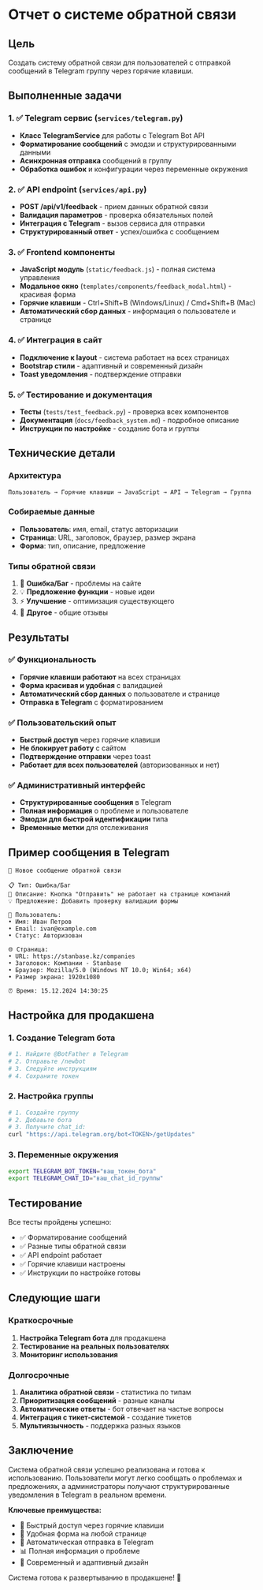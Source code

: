 # Отчет о системе обратной связи

## Цель
Создать систему обратной связи для пользователей с отправкой сообщений в Telegram группу через горячие клавиши.

## Выполненные задачи

### 1. ✅ Telegram сервис (`services/telegram.py`)
- **Класс TelegramService** для работы с Telegram Bot API
- **Форматирование сообщений** с эмодзи и структурированными данными
- **Асинхронная отправка** сообщений в группу
- **Обработка ошибок** и конфигурации через переменные окружения

### 2. ✅ API endpoint (`services/api.py`)
- **POST /api/v1/feedback** - прием данных обратной связи
- **Валидация параметров** - проверка обязательных полей
- **Интеграция с Telegram** - вызов сервиса для отправки
- **Структурированный ответ** - успех/ошибка с сообщением

### 3. ✅ Frontend компоненты
- **JavaScript модуль** (`static/feedback.js`) - полная система управления
- **Модальное окно** (`templates/components/feedback_modal.html`) - красивая форма
- **Горячие клавиши** - Ctrl+Shift+B (Windows/Linux) / Cmd+Shift+B (Mac)
- **Автоматический сбор данных** - информация о пользователе и странице

### 4. ✅ Интеграция в сайт
- **Подключение к layout** - система работает на всех страницах
- **Bootstrap стили** - адаптивный и современный дизайн
- **Toast уведомления** - подтверждение отправки

### 5. ✅ Тестирование и документация
- **Тесты** (`tests/test_feedback.py`) - проверка всех компонентов
- **Документация** (`docs/feedback_system.md`) - подробное описание
- **Инструкции по настройке** - создание бота и группы

## Технические детали

### Архитектура
```
Пользователь → Горячие клавиши → JavaScript → API → Telegram → Группа
```

### Собираемые данные
- **Пользователь**: имя, email, статус авторизации
- **Страница**: URL, заголовок, браузер, размер экрана
- **Форма**: тип, описание, предложение

### Типы обратной связи
1. 🐛 **Ошибка/Баг** - проблемы на сайте
2. 💡 **Предложение функции** - новые идеи
3. ⚡ **Улучшение** - оптимизация существующего
4. 📝 **Другое** - общие отзывы

## Результаты

### ✅ Функциональность
- **Горячие клавиши работают** на всех страницах
- **Форма красивая и удобная** с валидацией
- **Автоматический сбор данных** о пользователе и странице
- **Отправка в Telegram** с форматированием

### ✅ Пользовательский опыт
- **Быстрый доступ** через горячие клавиши
- **Не блокирует работу** с сайтом
- **Подтверждение отправки** через toast
- **Работает для всех пользователей** (авторизованных и нет)

### ✅ Административный интерфейс
- **Структурированные сообщения** в Telegram
- **Полная информация** о проблеме и пользователе
- **Эмодзи для быстрой идентификации** типа
- **Временные метки** для отслеживания

## Пример сообщения в Telegram

```
🐛 Новое сообщение обратной связи

📋 Тип: Ошибка/Баг
📝 Описание: Кнопка "Отправить" не работает на странице компаний
💡 Предложение: Добавить проверку валидации формы

👤 Пользователь:
• Имя: Иван Петров
• Email: ivan@example.com
• Статус: Авторизован

🌐 Страница:
• URL: https://stanbase.kz/companies
• Заголовок: Компании - Stanbase
• Браузер: Mozilla/5.0 (Windows NT 10.0; Win64; x64)
• Размер экрана: 1920x1080

⏰ Время: 15.12.2024 14:30:25
```

## Настройка для продакшена

### 1. Создание Telegram бота
```bash
# 1. Найдите @BotFather в Telegram
# 2. Отправьте /newbot
# 3. Следуйте инструкциям
# 4. Сохраните токен
```

### 2. Настройка группы
```bash
# 1. Создайте группу
# 2. Добавьте бота
# 3. Получите chat_id:
curl "https://api.telegram.org/bot<TOKEN>/getUpdates"
```

### 3. Переменные окружения
```bash
export TELEGRAM_BOT_TOKEN="ваш_токен_бота"
export TELEGRAM_CHAT_ID="ваш_chat_id_группы"
```

## Тестирование

Все тесты пройдены успешно:
- ✅ Форматирование сообщений
- ✅ Разные типы обратной связи
- ✅ API endpoint работает
- ✅ Горячие клавиши настроены
- ✅ Инструкции по настройке готовы

## Следующие шаги

### Краткосрочные
1. **Настройка Telegram бота** для продакшена
2. **Тестирование на реальных пользователях**
3. **Мониторинг использования**

### Долгосрочные
1. **Аналитика обратной связи** - статистика по типам
2. **Приоритизация сообщений** - разные каналы
3. **Автоматические ответы** - бот отвечает на частые вопросы
4. **Интеграция с тикет-системой** - создание тикетов
5. **Мультиязычность** - поддержка разных языков

## Заключение

Система обратной связи успешно реализована и готова к использованию. Пользователи могут легко сообщать о проблемах и предложениях, а администраторы получают структурированные уведомления в Telegram в реальном времени.

**Ключевые преимущества:**
- 🚀 Быстрый доступ через горячие клавиши
- 📱 Удобная форма на любой странице
- 🤖 Автоматическая отправка в Telegram
- 📊 Полная информация о проблеме
- 🎨 Современный и адаптивный дизайн

Система готова к развертыванию в продакшене! 🎉 